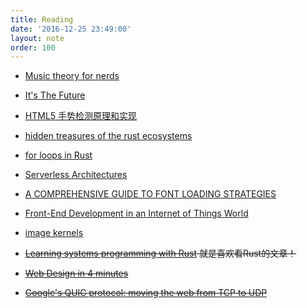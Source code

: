 ```yaml
---
title: Reading
date: '2016-12-25 23:49:00'
layout: note
order: 100
---
```


- [Music theory for nerds](https://eev.ee/blog/2016/09/15/music-theory-for-nerds/)
- [It's The Future](https://circleci.com/blog/its-the-future/)
- [HTML5 手势检测原理和实现](http://qianduan.guru/2016/08/13/gesture_detection_in_html5/)
- [hidden treasures of the rust ecosystems](https://scribbles.pascalhertleif.de/hidden-treasures-of-the-rust-ecosystems.html)
- [for loops in Rust](http://xion.io/post/code/rust-for-loop.html)
- [Serverless Architectures](http://martinfowler.com/articles/serverless.html)
- [A COMPREHENSIVE GUIDE TO FONT LOADING STRATEGIES](https://www.zachleat.com/web/comprehensive-webfonts)
- [Front-End Development in an Internet of Things World](https://www.sitepoint.com/the-future-of-the-web-in-an-internet-of-things-world/)
- [image kernels](http://setosa.io/ev/image-kernels/)

- <del>[Learning systems programming with Rust](http://jvns.ca/blog/2016/09/11/rustconf-keynote/) 就是喜欢看Rust的文章！</del>
- <del>[Web Design in 4 minutes](http://jgthms.com/web-design-in-4-minutes)</del>
- <del>[Google's QUIC protocol: moving the web from TCP to UDP](https://ma.ttias.be/googles-quic-protocol-moving-web-tcp-udp/)</del>
